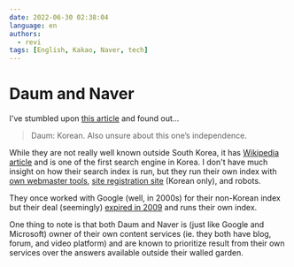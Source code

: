 ```yaml
---
date: 2022-06-30 02:38:04
language: en
authors:
  - revi
tags: [English, Kakao, Naver, tech]
---
```


# Daum and Naver

I've stumbled upon [this article](https://seirdy.one/posts/2021/03/10/search-engines-with-own-indexes/) and found out...

> Daum: Korean. Also unsure about this one’s independence.

While they are not really well known outside South Korea, it has
[Wikipedia article](<https://en.wikipedia.org/wiki/Daum_(web_portal)>)
and is one of the first search engine in Korea.
I don't have much insight on how their search index is run, but they run their own index
with [own webmaster tools](https://webmaster.daum.net/),
[site registration site](https://register.search.daum.net/) (Korean only), and robots.

<!-- truncate -->

They once worked with Google (well, in 2000s) for their non-Korean index but their deal (seemingly)
[expired in 2009](https://web.archive.org/web/20080225225133/https://baroblog.tistory.com/5) and runs their own index.

One thing to note is that both Daum and Naver is (just like Google and Microsoft)
owner of their own content services (ie. they both have blog, forum, and video platform)
and are known to prioritize result from their own services over the answers available
outside their walled garden.
